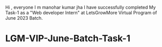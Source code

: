 
Hi , everyone I m manohar kumar jha I have successfully completed My Task-1 as a "Web developer Intern"  at LetsGrowMore Virtual Program of June 2023 Batch.

# LGM-VIP-June-Batch-Task-1

